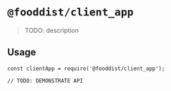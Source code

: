 # `@fooddist/client_app`

> TODO: description

## Usage

```
const clientApp = require('@fooddist/client_app');

// TODO: DEMONSTRATE API
```
